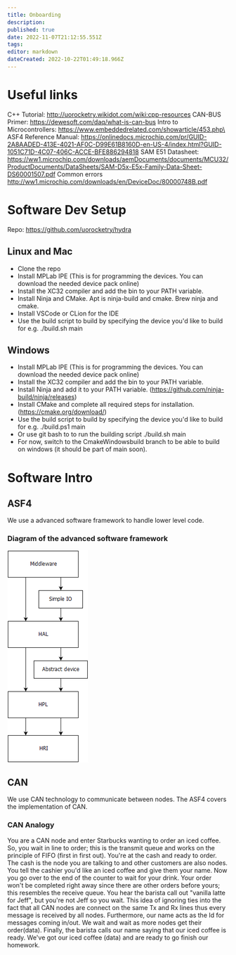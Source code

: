 ```yaml
---
title: Onboarding
description: 
published: true
date: 2022-11-07T21:12:55.551Z
tags: 
editor: markdown
dateCreated: 2022-10-22T01:49:18.966Z
---
```


# Useful links

C++ Tutorial: http://uorocketry.wikidot.com/wiki:cpp-resources
CAN-BUS Primer: https://dewesoft.com/daq/what-is-can-bus
Intro to Microcontrollers: https://www.embeddedrelated.com/showarticle/453.php\
ASF4 Reference Manual: https://onlinedocs.microchip.com/pr/GUID-2A8AADED-413E-4021-AF0C-D99E61B8160D-en-US-4/index.html?GUID-1051C71D-4C07-406C-ACCE-BFE886294818
SAM E51 Datasheet: https://ww1.microchip.com/downloads/aemDocuments/documents/MCU32/ProductDocuments/DataSheets/SAM-D5x-E5x-Family-Data-Sheet-DS60001507.pdf
Common errors http://ww1.microchip.com/downloads/en/DeviceDoc/80000748B.pdf

# Software Dev Setup
Repo: https://github.com/uorocketry/hydra

## Linux and Mac
- Clone the repo
- Install MPLab IPE (This is for programming the devices. You can download the needed device pack online)
- Install the XC32 compiler and add the bin to your PATH variable.
- Install Ninja and CMake. Apt is ninja-build and cmake. Brew ninja and cmake.
- Install VSCode or CLion for the IDE
- Use the build script to build by specifying the device you'd like to build for e.g. ./build.sh main
## Windows
- Install MPLab IPE (This is for programming the devices. You can download the needed device pack online)
- Install the XC32 compiler and add the bin to your PATH variable.
- Install Ninja and add it to your PATH variable. (https://github.com/ninja-build/ninja/releases)
- Install CMake and complete all required steps for installation. (https://cmake.org/download/)
- Use the build script to build by specifying the device you'd like to build for e.g. ./build.ps1 main
- Or use git bash to to run the building script ./build.sh main
- For now, switch to the CmakeWindowsbuild branch to be able to build on windows (it should be part of main soon). 

# Software Intro
## ASF4
We use a advanced software framework to handle lower level code.  
### Diagram of the advanced software framework
![asf4.png](/asf4.png)

## CAN
We use CAN technology to communicate between nodes. 
The ASF4 covers the implementation of CAN. 
### CAN Analogy
You are a CAN node and enter Starbucks wanting to order an iced coffee. 
So, you wait in line to order; this is the transmit queue and works 
on the principle of FIFO (first in first out). You're at the cash and ready to order.
The cash is the node you are talking to and other customers are also nodes. 
You tell the cashier you'd like an iced coffee and give them your name. 
Now you go over to the end of the counter to wait for your drink. 
Your order won't be completed right away since there are other orders before yours; this
resembles the receive queue. You hear the barista call out "vanilla latte for Jeff", but 
you're not Jeff so you wait. This idea of ignoring ties into the fact that all CAN nodes
are connect on the same Tx and Rx lines thus every message is received by all nodes.
Furthermore, our name acts as the Id for messages coming in/out. We wait and wait as 
more nodes get their order(data). Finally, the barista calls our name saying that our 
iced coffee is ready. We've got our iced coffee (data) and are ready to go finish our homework.